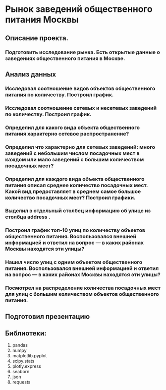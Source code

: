 # Рынок заведений общественного питания Москвы
## Описание проекта.
### Подготовить исследование рынка. Есть открытые данные о заведениях общественного питания в Москве.
## Анализ данных
### Исследовал соотношение видов объектов общественного питания по количеству. Построил график.
### Исследовал соотношение сетевых и несетевых заведений по количеству. Построил график.
### Определил для какого вида объекта общественного питания характерно сетевое распространение?
### Определил что характерно для сетевых заведений: много заведений с небольшим числом посадочных мест в каждом или мало заведений с большим количеством посадочных мест?
### Определил для каждого вида объекта общественного питания описал среднее количество посадочных мест. Какой вид предоставляет в среднем самое большое количество посадочных мест? Построил графики.
### Выделил в отдельный столбец информацию об улице из столбца address .
### Построил график топ-10 улиц по количеству объектов общественного питания. Воспользовался внешней информацией и ответил на вопрос — в каких районах Москвы находятся эти улицы?
### Нашел число улиц с одним объектом общественного питания. Воспользовался внешней информацией и ответил на вопрос — в каких районах Москвы находятся эти улицы?
### Посмотрел на распределение количества посадочных мест для улиц с большим количеством объектов общественного питания.
## Подготовил презентацию
### 
## Библиотеки:
1. pandas
2. numpy
3. matplotlib.pyplot
4. scipy.stats
5. plotly.express
6. seaborn
7. json
8. requests
